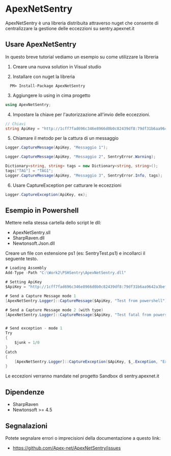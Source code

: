 ApexNetSentry
===
ApexNetSentry è una libreria distribuita attraverso nuget che consente di centralizzare la gestione delle eccezzioni su sentry.apexnet.it


Usare ApexNetSentry
---
In questo breve tutorial vediamo un esempio su come utilizzare la libreria

1. Creare una nuova solution in Visual studio

2. Installare con nuget la libreria
```
  PM> Install-Package ApexNetSentry
```

3. Aggiungere lo using in cima progetto
```c#
using ApexNetSentry;
```

4. Impostare la chiave per l'autorizzazione all'invio delle eccezzioni.
```c#
// Chiavi
string ApiKey = "http://1cff7fad696c346e8966d0b0c82439df8:79df31b6aa9642a3bef837f21f4132f1@sentry.apexnet.it/12";
```

5. Chiamare il metodo per la cattura di un messaggio
```c#
Logger.CaptureMessage(ApiKey, "Messaggio 1");

Logger.CaptureMessage(ApiKey, "Messaggio 2", SentryError.Warning);

Dictionary<string, string> tags = new Dictionary<string, string>();
tags["TAG"] = "TAG1";
Logger.CaptureMessage(ApiKey, "Messaggio 3", SentryError.Info, tags);
```

6. Usare CaptureException per catturare le eccezzioni
```c#
Logger.CaptureException(ApiKey, ex);
```
Esempio in Powershell
---
Mettere nella stessa cartella dello script le dll:

* ApexNetSentry.sll
* SharpRaven.dll
* Newtonsoft.Json.dll

Creare un file con estensione ps1 (es: SentryTest.ps1) e incollarci il seguente testo.

``` c#
# Loading Assembly
Add-Type -Path "C:\Work2\PSHSentry\ApexNetSentry.dll"

# Setting ApiKey
$ApiKey = "http://1cff7fad696c346e8966d0b0c82439df8:79df31b6aa9642a3bef837f21f4132f1@sentry.apexnet.it/12"

# Send a Capture Message mode 1
[ApexNetSentry.Logger]::CaptureMessage($ApiKey, "Test from powershell")

# Send a Capture Message mode 2 (with type)
[ApexNetSentry.Logger]::CaptureMessage($ApiKey, "Test fatal from powershell", [ApexNetSentry.SentryError]::Fatal)


# Send exception - mode 1
Try
{
    $junk = 1/0
}
Catch
{
    [ApexNetSentry.Logger]::CaptureException($ApiKey, $_.Exception, "Exception from powershell", [ApexNetSentry.SentryError]::Fatal)
}
```

Le eccezioni verranno mandate nel progetto Sandbox di sentry.apexnet.it

Dipendenze
---

* SharpRaven
* Newtonsoft  >= 4.5

Segnalazioni
---
Potete segnalare errori o imprecisioni della documentazione a questo link:

* https://github.com/Apex-net/ApexNetSentry/issues
